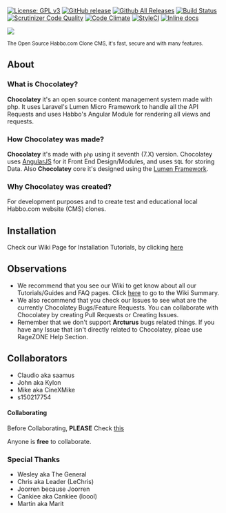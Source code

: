 [![License: GPL v3](https://img.shields.io/badge/License-GPL%20v3-blue.svg)](http://www.gnu.org/licenses/gpl-3.0) [![GitHub release](https://img.shields.io/github/release/sant0ro/chocolatey.svg)]() [![Github All Releases](https://img.shields.io/github/downloads/sant0ro/chocolatey/total.svg)]() [![Build Status](https://scrutinizer-ci.com/g/sant0ro/chocolatey/badges/build.png?b=development)](https://scrutinizer-ci.com/g/sant0ro/chocolatey/build-status/development) [![Scrutinizer Code Quality](https://scrutinizer-ci.com/g/sant0ro/chocolatey/badges/quality-score.png?b=development)](https://scrutinizer-ci.com/g/sant0ro/chocolatey/?branch=development) [![Code Climate](https://codeclimate.com/github/sant0ro/chocolatey/badges/gpa.svg)](https://codeclimate.com/github/sant0ro/chocolatey) [![StyleCI](https://styleci.io/repos/79750909/shield?branch=development&style=flat)](https://styleci.io/repos/79750909) [![Inline docs](http://inch-ci.org/github/sant0ro/chocolatey.svg?branch=development)](http://inch-ci.org/github/sant0ro/chocolatey)

<sub><sub><sub>![](http://www.habbcrazy.net/resources/fonts/116/chocolatey.gif)</sub></sub></sub>

<sup>The Open Source Habbo.com Clone CMS, it's fast, secure and with many features.</sup>

About
--------------------------------

### What is Chocolatey?

**Chocolatey** it's an open source content management system made with php. It uses Laravel's Lumen Micro Framework to handle all the API Requests and uses Habbo's Angular Module for rendering all views and requests.

### How Chocolatey was made?

**Chocolatey** it's made with `php` using it seventh (7.X) version. Chocolatey uses [AngularJS](https://angular.io/) for it Front End Design/Modules, and uses `SQL` for storing Data. Also **Chocolatey** core it's designed using the [Lumen Framework](https://lumen.laravel.com/).

### Why Chocolatey was created?

For development purposes and to create test and educational local Habbo.com website (CMS) clones.

Installation
--------------------------------

Check our Wiki Page for Installation Tutorials, by clicking [here](https://github.com/sant0ro/chocolatey/wiki/Installing-Chocolatey)

Observations
--------------------------------

* We recommend that you see our Wiki to get know about all our Tutorials/Guides and FAQ pages. Click [here](https://github.com/sant0ro/chocolatey/wiki) to go to the Wiki Summary.
* We also recommend that you check our Issues to see what are the currently Chocolatey Bugs/Feature Requests. You can collaborate with Chocolatey by creating Pull Requests or Creating Issues.
* Remember that we don't support **Arcturus** bugs related things. If you have any Issue that isn't directly related to Chocolatey, pleae use RageZONE Help Section.

Collaborators
--------------------------------

* Claudio aka saamus
* John aka Kylon
* Mike aka CineXMike
* s150217754

#### Collaborating

Before Collaborating, **PLEASE** Check [this](https://github.com/sant0ro/chocolatey/wiki/Before-Collaborating)

Anyone is **free** to collaborate.

### Special Thanks
* Wesley aka The General
* Chris aka Leader (LeChris)
* Joorren because Joorren
* Cankiee aka Cankiee (loool)
* Martin aka Marit
